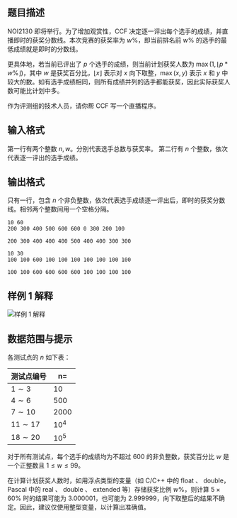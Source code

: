 ## 题目描述

NOI2130 即将举行。为了增加观赏性，CCF 决定逐一评出每个选手的成绩，并直播即时的获奖分数线。本次竞赛的获奖率为 $w\%$，即当前排名前 $w\%$ 的选手的最低成绩就是即时的分数线。

更具体地，若当前已评出了 $p$ 个选手的成绩，则当前计划获奖人数为 $\max(1, \lfloor p * w \%\rfloor)$，其中 $w$ 是获奖百分比，$\lfloor x \rfloor$ 表示对 $x$ 向下取整，$\max(x,y)$ 表示 $x$ 和 $y$ 中较大的数。如有选手成绩相同，则所有成绩并列的选手都能获奖，因此实际获奖人数可能比计划中多。

作为评测组的技术人员，请你帮 CCF 写一个直播程序。


## 输入格式

第一行有两个整数 $n, w$。分别代表选手总数与获奖率。
第二行有 $n$ 个整数，依次代表逐一评出的选手成绩。

## 输出格式

只有一行，包含 $n$ 个非负整数，依次代表选手成绩逐一评出后，即时的获奖分数线。相邻两个整数间用一个空格分隔。

```input1
10 60
200 300 400 500 600 600 0 300 200 100
```

```output1
200 300 400 400 400 500 400 400 300 300
```

```input2
10 30
100 100 600 100 100 100 100 100 100 100
```

```output2
100 100 600 600 600 600 100 100 100 100
```

## 样例 1 解释

![样例 1 解释](file://CSPJ2020B_1.png)

## 数据范围与提示

各测试点的 $n$ 如下表：

| 测试点编号   | n=     |
| ------------ | ------ |
| $1 \sim 3$   | $10$   |
| $4 \sim 6$   | $500$  |
| $7 \sim 10$  | $2000$ |
| $11 \sim 17$ | $10^4$ |
| $18 \sim 20$ | $10^5$ |
 
对于所有测试点，每个选手的成绩均为不超过 $600$ 的非负整数，获奖百分比 $w$ 是一个正整数且 $1 \le w \le 99$。

在计算计划获奖人数时，如用浮点类型的变量（如 C/C++ 中的 float 、 double，Pascal 中的 real 、 double 、 extended 等）存储获奖比例 $w\%$，则计算 $5 \times 60\%$ 时的结果可能为 $3.000001$，也可能为 $2.999999$，向下取整后的结果不确定。因此，建议仅使用整型变量，以计算出准确值。